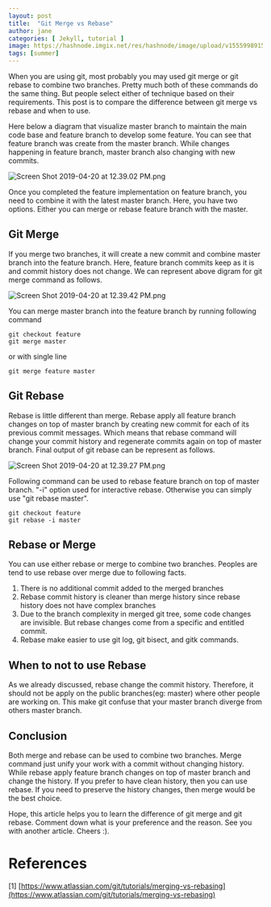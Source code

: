 ```yaml
---
layout: post
title:  "Git Merge vs Rebase"
author: jane
categories: [ Jekyll, tutorial ]
image: https://hashnode.imgix.net/res/hashnode/image/upload/v1555998915146/VyaY8CzvW.jpeg?w=1600&h=840&fit=crop&crop=entropy&auto=format,enhance&q=60
tags: [summer]
---
```

When you are using git, most probably you may used git merge or git rebase to combine two branches. Pretty much both of these commands do the same thing. But people select either of technique based on their requirements. This post is to compare the difference between git merge vs rebase and when to use.

Here below a diagram that visualize master branch to maintain the main code base and feature branch to develop some feature. You can see that feature branch was create from the master branch. While changes happening in feature branch, master branch also changing with new commits.

![Screen Shot 2019-04-20 at 12.39.02 PM.png](https://cdn.hashnode.com/res/hashnode/image/upload/v1555744226145/Y0TOrCSr-.png)

Once you completed the feature implementation on feature branch, you need to combine it with the latest master branch. Here, you have two options. Either you can merge  or rebase feature branch with the master.

## Git Merge

If you merge two branches, it will create a new commit and combine master branch into the feature branch. Here, feature branch commits keep as it is and commit history does not change. We can represent above digram for git merge command as follows.

![Screen Shot 2019-04-20 at 12.39.42 PM.png](https://cdn.hashnode.com/res/hashnode/image/upload/v1555744252186/s4aDsj9PJ.png)

You can merge master branch into the feature branch by running following command
```
git checkout feature
git merge master
```
or with single line

```
git merge feature master
```

## Git Rebase

Rebase is little different than merge. Rebase apply all feature branch changes on top of master branch by creating new commit for each of its previous commit messages. Which means that rebase command will change your commit history and regenerate commits again on top of master branch. Final output of git rebase can be represent as follows.

![Screen Shot 2019-04-20 at 12.39.27 PM.png](https://cdn.hashnode.com/res/hashnode/image/upload/v1555744245792/5lb0ci21x.png)

Following command can be used to rebase feature branch on top of master branch. "-i" option used for interactive rebase. Otherwise you can simply use "git rebase  master".
```
git checkout feature
git rebase -i master
```

## Rebase or Merge
You can use either rebase or merge to combine two branches. Peoples are tend to use rebase over merge due to following facts.
1. There is no additional commit added to the merged branches
2. Rebase commit history is cleaner than merge history since rebase history does not have complex branches
3. Due to the branch complexity in merged git tree, some code changes are invisible. But rebase changes come from a specific and entitled commit.
4. Rebase make easier to use git log, git bisect, and gitk commands.

## When to not to use Rebase
As we already discussed, rebase change the commit history. Therefore, it should not be apply on the public branches(eg: master) where other people are working on. This make git confuse that your master branch diverge from others master branch.

## Conclusion
Both merge and rebase can be used to combine two branches. Merge command just unify your work with a commit without changing history. While rebase apply feature branch changes on top of master branch and change the history. If you prefer to have clean history, then you can use rebase. If you need to preserve the history changes, then merge would be the best choice. 

Hope, this article helps you to learn the difference of git merge and git rebase. 
Comment down what is your preference and the reason. See you with another article. Cheers :). 


# References
[1] [https://www.atlassian.com/git/tutorials/merging-vs-rebasing](https://www.atlassian.com/git/tutorials/merging-vs-rebasing)